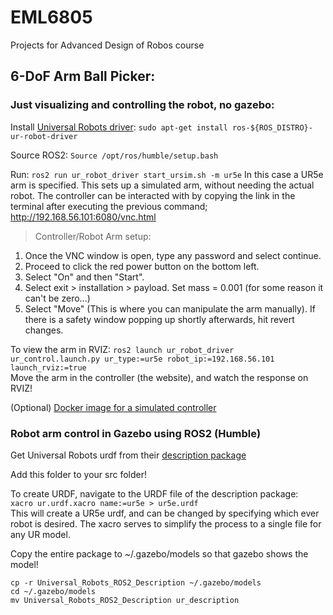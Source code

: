 # EML6805
Projects for Advanced Design of Robos course

## 6-DoF Arm Ball Picker:

### Just visualizing and controlling the robot, no gazebo:
Install [Universal Robots driver](https://github.com/UniversalRobots/Universal_Robots_ROS2_Driver):
`sudo apt-get install ros-${ROS_DISTRO}-ur-robot-driver`

Source ROS2:
`Source /opt/ros/humble/setup.bash`

Run: 
`ros2 run ur_robot_driver start_ursim.sh -m ur5e`
In this case a UR5e arm is specified. This sets up a simulated arm, without needing the actual robot. The controller can be interacted with by copying the link in the terminal after executing the previous command; http://192.168.56.101:6080/vnc.html

> Controller/Robot Arm setup:  
  1. Once the VNC window is open, type any password and select continue.  
  2. Proceed to click the red power button on the bottom left.  
  3. Select "On" and then "Start".  
  4. Select exit > installation > payload. Set mass = 0.001 (for some reason it can't be zero...)  
  5. Select "Move" (This is where you can manipulate the arm manually). If there is a safety window popping up shortly afterwards, hit revert changes.  

To view the arm in RVIZ:
`ros2 launch ur_robot_driver ur_control.launch.py ur_type:=ur5e robot_ip:=192.168.56.101 launch_rviz:=true`   
Move the arm in the controller (the website), and watch the response on RVIZ! 

(Optional) [Docker image for a simulated controller](https://hub.docker.com/r/universalrobots/ursim_e-series) 

### Robot arm control in Gazebo using ROS2 (Humble)
Get Universal Robots urdf from their [description package](https://github.com/UniversalRobots/Universal_Robots_ROS2_Description)

Add this folder to your src folder!

To create URDF, navigate to the URDF file of the description package:  
`xacro ur.urdf.xacro name:=ur5e > ur5e.urdf`  
This will create a UR5e urdf, and can be changed by specifying which ever robot is desired. The xacro serves to simplify the process to a single file for any UR model.

Copy the entire package to ~/.gazebo/models so that gazebo shows the model!  
```
cp -r Universal_Robots_ROS2_Description ~/.gazebo/models
cd ~/.gazebo/models
mv Universal_Robots_ROS2_Description ur_description
```  
